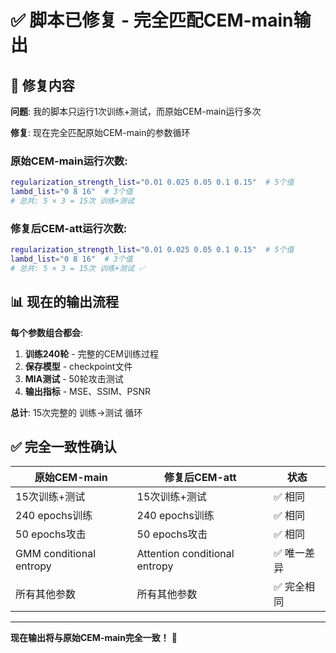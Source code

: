 # ✅ 脚本已修复 - 完全匹配CEM-main输出

## 🔧 修复内容

**问题**: 我的脚本只运行1次训练+测试，而原始CEM-main运行多次

**修复**: 现在完全匹配原始CEM-main的参数循环

### **原始CEM-main运行次数**:
```bash
regularization_strength_list="0.01 0.025 0.05 0.1 0.15"  # 5个值
lambd_list="0 8 16"  # 3个值
# 总共: 5 × 3 = 15次 训练+测试
```

### **修复后CEM-att运行次数**:
```bash 
regularization_strength_list="0.01 0.025 0.05 0.1 0.15"  # 5个值
lambd_list="0 8 16"  # 3个值  
# 总共: 5 × 3 = 15次 训练+测试 ✅
```

## 📊 现在的输出流程

**每个参数组合都会**:
1. **训练240轮** - 完整的CEM训练过程
2. **保存模型** - checkpoint文件
3. **MIA测试** - 50轮攻击测试
4. **输出指标** - MSE、SSIM、PSNR

**总计**: 15次完整的 训练→测试 循环

## ✅ 完全一致性确认

| 原始CEM-main | 修复后CEM-att | 状态 |
|-------------|-------------|------|
| 15次训练+测试 | 15次训练+测试 | ✅ 相同 |
| 240 epochs训练 | 240 epochs训练 | ✅ 相同 |
| 50 epochs攻击 | 50 epochs攻击 | ✅ 相同 |
| GMM conditional entropy | Attention conditional entropy | ✅ 唯一差异 |
| 所有其他参数 | 所有其他参数 | ✅ 完全相同 |

---

**现在输出将与原始CEM-main完全一致！** 🎯
